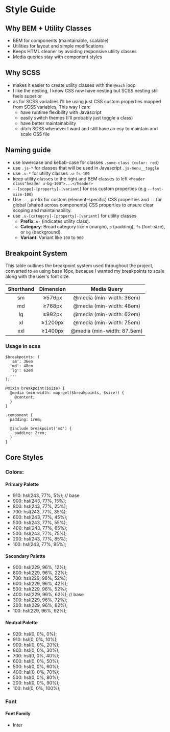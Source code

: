 # Style Guide

## Why BEM + Utility Classes

- BEM for components (maintainable, scalable)
- Utilities for layout and simple modifications
- Keeps HTML cleaner by avoiding responsive utility classes
- Media queries stay with component styles

## Why SCSS

- makes it easier to create utility classes with the `@each` loop
- I like the nesting, I know CSS now have nesting but SCSS nesting still feels superior
- as for SCSS variables I'll be using just CSS custom properties mapped from SCSS variables, This way I can:
  - have runtime flexibility with Javascript
  - easily switch themes (I'll probably just toggle a class)
  - have better maintainability
  - ditch SCSS whenever I want and still have an esy to maintain and scale CSS file

## Naming guide

- use lowercase and kebab-case for classes `.some-class {color: red}`
- use `.js-*` for classes that will be used in Javascript `.js-menu__toggle`
- use `.u-*` for utility classes `.u-fs-100`
- keep utility classes to the right and BEM classes to left `<header class"header u-bg-100">...</header>`
- `--[scope]-[property]-[variant]` for css custom properties (e.g `--font-size-100`)
- Use `--_` prefix for custom (element-specific) CSS properties and `--` for global (shared across components) CSS properties to ensure clear scoping and maintainability.
- use `.u-[category]-[property]-[variant]` for utility classes
  - **Prefix**: `u-` (indicates utility class).
  - **Category**: Broad category like `m` (margin), `p` (padding), `fs` (font-size), or `bg` (background).
  - **Variant**: Variant like `100` to `900`

## Breakpoint System

This table outlines the breakpoint system used throughout the project, converted to `em` using base 16px, because I wanted my breakpoints to scale along with the user's font size.

| Shorthand | Dimension |        Media Query         |
| :-------: | :-------: | :------------------------: |
|    sm     |  ≥576px   |  @media (min-width: 36em)  |
|    md     |  ≥768px   |  @media (min-width: 48em)  |
|    lg     |  ≥992px   |  @media (min-width: 62em)  |
|    xl     |  ≥1200px  |  @media (min-width: 75em)  |
|    xxl    |  ≥1400px  | @media (min-width: 87.5em) |

### Usage in scss

```
$breakpoints: (
  'sm': 36em
  'md': 48em
  'lg': 62em
  ...
);

@mixin breakpoint($size) {
  @media (min-width: map-get($breakpoints, $size)) {
    @content;
  }
}

.component {
  padding: 1rem;

  @include breakpoint('md') {
    padding: 2rem;
  }
}
```

## Core Styles

### Colors:

#### Primary Palette

- 910: hsl(243, 77%, 5%); // base
- 900: hsl(243, 77%, 15%);
- 800: hsl(243, 77%, 25%);
- 700: hsl(243, 77%, 35%);
- 600: hsl(243, 77%, 45%);
- 500: hsl(243, 77%, 55%);
- 400: hsl(243, 77%, 65%);
- 500: hsl(243, 77%, 75%);
- 200: hsl(243, 77%, 85%);
- 100: hsl(243, 77%, 95%);

#### Secondary Palette

- 900: hsl(229, 96%, 12%);
- 800: hsl(229, 96%, 22%);
- 700: hsl(229, 96%, 52%);
- 600: hsl(229, 96%, 42%);
- 500: hsl(229, 96%, 52%);
- 400: hsl(229, 96%, 62%); // base
- 300: hsl(229, 96%, 72%);
- 200: hsl(229, 96%, 82%);
- 100: hsl(229, 96%, 92%);

#### Neutral Palette

- 920: hsl(0, 0%, 0%);
- 910: hsl(0, 0%, 10%);
- 900: hsl(0, 0%, 20%);
- 800: hsl(0, 0%, 30%);
- 700: hsl(0, 0%, 40%);
- 600: hsl(0, 0%, 50%);
- 500: hsl(0, 0%, 60%);
- 400: hsl(0, 0%, 70%);
- 500: hsl(0, 0%, 80%);
- 200: hsl(0, 0%, 90%);
- 100: hsl(0, 0%, 100%);

### Font

#### Font Family

- Inter
